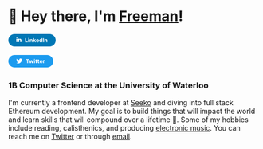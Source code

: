 # 👋 Hey there, I'm [Freeman](https://freemanjiang.com/)!

<a href="google.com" title="This is a test"><img src="/assets/LinkedInSM.svg" width="95" height="25" aria-hidden="true"></a>

<a href="google.com" title="This is a test"><img src="/assets/Twitter XS.svg" width="90" height="25" aria-hidden="true"></a>
### 1B Computer Science at the University of Waterloo 

I'm currently a frontend developer at [Seeko](https://www.getseeko.com/) and diving into full stack Ethereum development. My goal is to build things that will impact the world and learn skills that will compound over a lifetime 🚀. Some of my hobbies include reading, calisthenics, and producing [electronic music](https://www.youtube.com/channel/UCPoov46cB1Ae7XQzM6wM_Jw). You can reach me on [Twitter](https://twitter.com/freemanxjiang) or through [email](mailto:freeman.jiang.ca@gmail.com).
